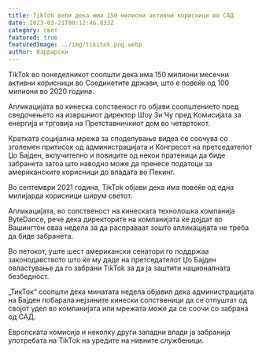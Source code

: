 ```yaml
---
title: TikTok вели дека има 150 милиони активни корисници во САД
date: 2023-03-21T00:12:46.833Z
category: свет
featured: true
featuredImage: ../img/tikitok.png.webp
author: Вардарски
---
```


TikTok во понеделникот соопшти дека има 150 милиони месечни активни корисници во Соединетите држави, што е повеќе од 100 милиони во 2020 година.

Апликацијата во кинеска сопственост го објави соопштението пред сведочењето на извршниот директор Шоу Зи Чу пред Комисијата за енергија и трговија на Претставничкиот дом во четвртокот.

Кратката социјална мрежа за споделување видеа се соочува со зголемен притисок од администрацијата и Конгресот на претседателот Џо Бајден, вклучително и повиците од некои пратеници да биде забранета затоа што наводно може да пренесе податоци за американските корисници до владата во Пекинг.

Во септември 2021 година, TikTok објави дека има повеќе од една милијарда корисници ширум светот.

Апликацијата, во сопственост на кинеската технолошка компанија ByteDance, рече дека директорите на компанијата ќе дојдат во Вашингтон оваа недела за да расправаат зошто апликацијата не треба да биде забранета.

Во петокот, уште шест американски сенатори го поддржаа законодавството што ќе му даде на претседателот Џо Бајден овластување да го забрани TikTok за да ја заштити националната безбедност.

„ТикТок“ соопшти дека минатата недела објавил дека администрацијата на Бајден побарала нејзините кинески сопственици да се отпуштат од својот удел во компанијата или мрежата може да се соочи со забрана од САД.

Европската комисија и неколку други западни влади ја забранија употребата на TikTok на уредите на нивните службеници.
